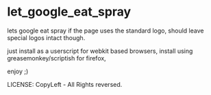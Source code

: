 let_google_eat_spray
====================

lets google eat spray if the page uses the standard logo, should leave special logos intact though.

just install as a userscript for webkit based browsers,
install using greasemonkey/scriptish for firefox,

enjoy ;)


LICENSE:
CopyLeft - All Rights reversed.
